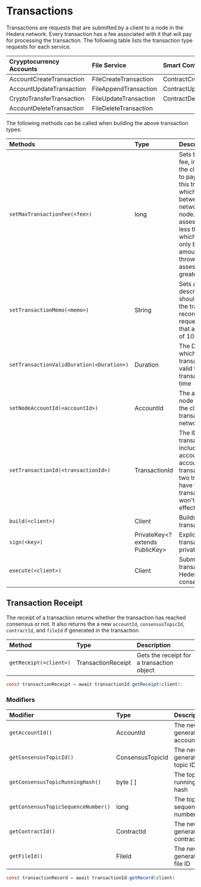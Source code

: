 # Transactions

Transactions are requests that are submitted by a client to a node in the Hedera network. Every transaction has a fee associated with it that will pay for processing the transaction. The following table lists the transaction type requests for each service.

| Cryyptocurrency Accounts | File Service | Smart Contracts |
| :--- | :--- | :--- |
| AccountCreateTransaction | FileCreateTransaction | ContractCreateTransaction |
| AccountUpdateTransaction | FileAppendTransaction | ContractUpdateTransaction |
| CryptoTransferTransaction | FileUpdateTransaction | ContractDeleteTransaction |
| AccountDeleteTransaction | FileDeleteTransaction |  |



The following methods can be called when building the above transaction types:

| Methods | Type | Description |
| :--- | :--- | :--- |
| `setMaxTransactionFee(<fee>)` | long | Sets the maximum fee, in tinybar, that the client is willing to pay to execute this transaction, which is split between the network and the node. The actual fee assessed may be less than this, in which case you will only be charged that amount. An error is thrown if the assessed fee is greater than this. |
| `setTransactionMemo(<memo>)` | String | Sets any notes or description that should be put into the transaction record \(if one is requested\). Note that a max of length of 100 is enforced. |
| `setTransactionValidDuration(<Duration>)` | Duration | The Duration in which the transaction will be valid from transactionValidStart time |
| `setNodeAccountId(<accountId>)` | AccountId | The account of the node that submits the client's transaction to the network |
| `setTransactionId(<transactionId>)` | TransactionId | The ID for this transaction, which includes the payer's account \(the account paying the transaction fee\). If two transactions have the same transactionID, they won't both have an effect |
| `build(<client>)` | Client | Builds the transaction |
| `sign(<key>)` | PrivateKey&lt;? extends PublicKey&gt; | Expliclity sign the transaction with a private key |
| `execute(<client>)` | Client | Submits the transaction to the Hedera network for consensus  |



## Transaction Receipt

The receipt of a transaction returns whether the transaction has reached consensus or not. It also returns the a new `accountId`, `consensusTopicId`, `contractId`, and `fileId` if generated in the transaction.

| Method | Type | Description |
| :--- | :--- | :--- |
| `getReceipt(<client>)` | TransactionReceipt | Gets the receipt for a transaction object |

```java
const transactionReceipt = await transactionId.getReceipt(client);
```

### Modifiers

| Modifier | Type | Description |
| :--- | :--- | :--- |
| `getAccountId()` | AccountId | The newly generated account ID |
| `getConsensusTopicId()` | ConsensusTopicId | The newly generated topic ID |
| `getConsensusTopicRunningHash()` | byte \[ \] | The topic running hash |
| `getConsensusTopicSequenceNumber()` | long | The topic sequence number |
| `getContractId()` | ContractId | The newly generated contract ID |
| `getFileId()` | FileId | The newly generated file ID |

```java
const transactionRecord = await transactionId.getRecord(client)
```

